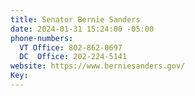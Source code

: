 ```yaml
---
title: Senator Bernie Sanders
date: 2024-01-31 15:24:00 -05:00
phone-numbers:
  VT Office: 802-862-0697
  DC  Office: 202-224-5141
website: https://www.berniesanders.gov/
Key: 
---
```


